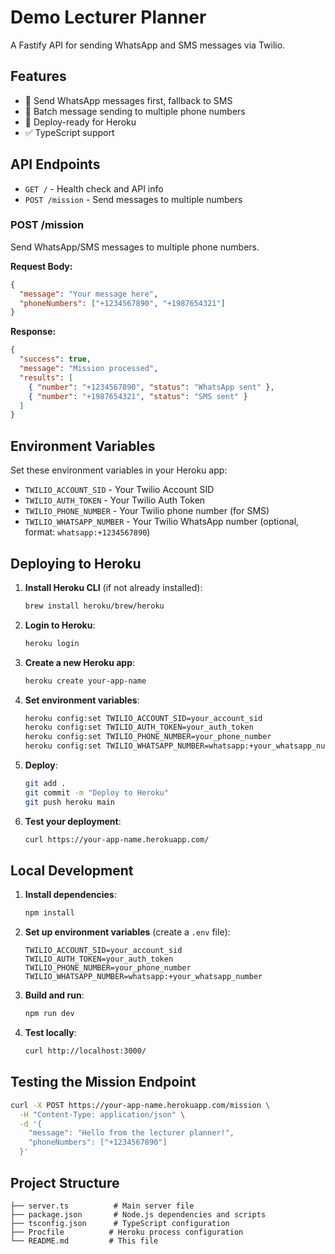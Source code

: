 # Demo Lecturer Planner

A Fastify API for sending WhatsApp and SMS messages via Twilio.

## Features

- 📱 Send WhatsApp messages first, fallback to SMS
- 🔄 Batch message sending to multiple phone numbers
- 🚀 Deploy-ready for Heroku
- ✅ TypeScript support

## API Endpoints

- `GET /` - Health check and API info
- `POST /mission` - Send messages to multiple numbers

### POST /mission

Send WhatsApp/SMS messages to multiple phone numbers.

**Request Body:**
```json
{
  "message": "Your message here",
  "phoneNumbers": ["+1234567890", "+1987654321"]
}
```

**Response:**
```json
{
  "success": true,
  "message": "Mission processed",
  "results": [
    { "number": "+1234567890", "status": "WhatsApp sent" },
    { "number": "+1987654321", "status": "SMS sent" }
  ]
}
```

## Environment Variables

Set these environment variables in your Heroku app:

- `TWILIO_ACCOUNT_SID` - Your Twilio Account SID
- `TWILIO_AUTH_TOKEN` - Your Twilio Auth Token
- `TWILIO_PHONE_NUMBER` - Your Twilio phone number (for SMS)
- `TWILIO_WHATSAPP_NUMBER` - Your Twilio WhatsApp number (optional, format: `whatsapp:+1234567890`)

## Deploying to Heroku

1. **Install Heroku CLI** (if not already installed):
   ```bash
   brew install heroku/brew/heroku
   ```

2. **Login to Heroku**:
   ```bash
   heroku login
   ```

3. **Create a new Heroku app**:
   ```bash
   heroku create your-app-name
   ```

4. **Set environment variables**:
   ```bash
   heroku config:set TWILIO_ACCOUNT_SID=your_account_sid
   heroku config:set TWILIO_AUTH_TOKEN=your_auth_token
   heroku config:set TWILIO_PHONE_NUMBER=your_phone_number
   heroku config:set TWILIO_WHATSAPP_NUMBER=whatsapp:+your_whatsapp_number
   ```

5. **Deploy**:
   ```bash
   git add .
   git commit -m "Deploy to Heroku"
   git push heroku main
   ```

6. **Test your deployment**:
   ```bash
   curl https://your-app-name.herokuapp.com/
   ```

## Local Development

1. **Install dependencies**:
   ```bash
   npm install
   ```

2. **Set up environment variables** (create a `.env` file):
   ```
   TWILIO_ACCOUNT_SID=your_account_sid
   TWILIO_AUTH_TOKEN=your_auth_token
   TWILIO_PHONE_NUMBER=your_phone_number
   TWILIO_WHATSAPP_NUMBER=whatsapp:+your_whatsapp_number
   ```

3. **Build and run**:
   ```bash
   npm run dev
   ```

4. **Test locally**:
   ```bash
   curl http://localhost:3000/
   ```

## Testing the Mission Endpoint

```bash
curl -X POST https://your-app-name.herokuapp.com/mission \
  -H "Content-Type: application/json" \
  -d '{
    "message": "Hello from the lecturer planner!",
    "phoneNumbers": ["+1234567890"]
  }'
```

## Project Structure

```
├── server.ts          # Main server file
├── package.json       # Node.js dependencies and scripts
├── tsconfig.json      # TypeScript configuration
├── Procfile          # Heroku process configuration
└── README.md         # This file
```
